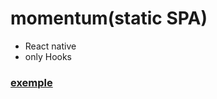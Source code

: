 # momentum(static SPA)  
* React native  
* only Hooks  

### [exemple](http://example.com/ "momentum")